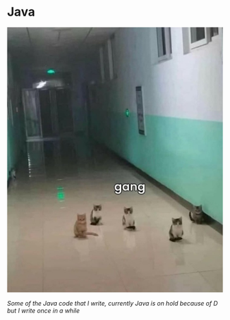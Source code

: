 # Java
<p align="center">
    <img src="img/s.jpg">
</p>
<p><i>Some of the Java code that I write, currently Java is on hold because of D but I write once in a while</i></p>

